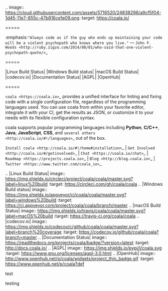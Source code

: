 .. image:: https://cloud.githubusercontent.com/assets/5716520/24838296/a9cf5f04-1d45-11e7-855c-47b816ce1e09.png
    :target: https://coala.io/

=====

:emphasis:`"Always code as if the guy who ends up maintaining your code will be a violent psychopath who knows where you live."` ― `John F. Woods <http://ruby.zigzo.com/2014/08/01/who-said-that-one-violent-psychopath-quote/>`_

=====

|Linux Build Status| |Windows Build status| |macOS Build Status|
|codecov.io| |Documentation Status| |AGPL| |OpenHub|

=====

`coala <https://coala.io>`_ provides a unified interface for linting and fixing code with a single configuration file, regardless of the programming languages used. You can use coala from within your favorite editor, integrate it with your CI, get the results as JSON, or customize it to your needs with its flexible configuration syntax.

coala supports popular programming languages including **Python**, **C/C++**, **Java**, **JavaScript**, **CSS**, and `several others <http://coala.io/#!/languages>`_ out of the box.


`Install coala <http://coala.io/#!/home#installation>`_ | `Get Involved <http://coala.io/#/getinvolved>`_ | `Chat <https://coala.io/chat>`_ | `Roadmap <https://projects.coala.io>`_ | `Blog <http://blog.coala.io>`_ | `Twitter <https://www.twitter.com/coala_io>`_


.. |Linux Build Status| image:: https://img.shields.io/circleci/project/coala/coala/master.svg?label=linux%20build
   :target: https://circleci.com/gh/coala/coala
.. |Windows Build status| image:: https://img.shields.io/appveyor/ci/coala/coala/master.svg?label=windows%20build
   :target: https://ci.appveyor.com/project/coala/coala/branch/master
.. |macOS Build Status| image:: https://img.shields.io/travis/coala/coala/master.svg?label=macOS%20build
   :target: https://travis-ci.org/coala/coala
.. |codecov.io| image:: https://img.shields.io/codecov/c/github/coala/coala/master.svg?label=branch%20coverage
   :target: https://codecov.io/github/coala/coala?branch=master
.. |Documentation Status| image:: https://readthedocs.org/projects/coala/badge/?version=latest
   :target: http://docs.coala.io/
.. |AGPL| image:: https://img.shields.io/pypi/l/coala.svg
   :target: https://www.gnu.org/licenses/agpl-3.0.html
.. |OpenHub| image:: http://www.openhub.net/p/coala/widgets/project_thin_badge.gif
   :target: https://www.openhub.net/p/coala?def
   
test

testing
